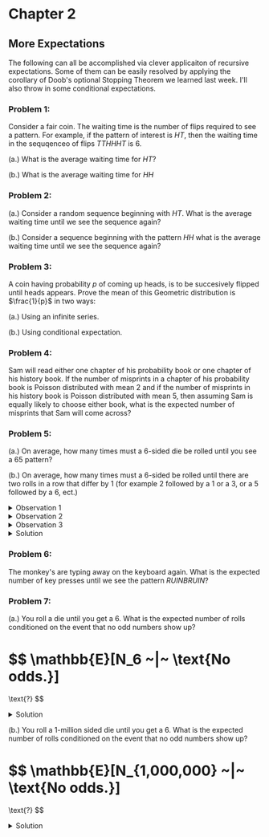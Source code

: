 # Chapter 2

## More Expectations

The following can all be accomplished via clever applicaiton of recursive expectations. 
Some of them can be easily resolved by applying the corollary of Doob's optional Stopping 
Theorem we learned last week. I'll also throw in some conditional expectations.


### Problem 1:

Consider a fair coin. The waiting time is the number of flips required to 
see a pattern. For example, if the pattern of interest is $HT$, then 
the waiting time in the sequqenceo of flips $TTHHHT$ is $6$.

(a.) What is the average waiting time for $HT$?

(b.) What is the average waiting time for $HH$

### Problem 2:

(a.) Consider a random sequence beginning with $HT$. What is the average 
waiting time until we see the sequence again?

(b.) Consider a sequence beginning with the pattern $HH$ what is the average 
waiting time until we see the sequence again?

### Problem 3:

A coin having probability $p$ of coming up heads, is to be succesively flipped
until heads appears. Prove the mean of this Geometric distribution is $\frac{1}{p}$ in two
ways:

(a.) Using an infinite series.

(b.) Using conditional expectation.

### Problem 4:

Sam will read either one chapter of his probability book or one chapter of 
his history book. If the number of misprints in a chapter of his probability 
book is Poisson distributed with mean $2$ and if the number of misprints in 
his history book is Poisson distributed with mean $5$, then assuming Sam 
is equally likely to choose either book, what is the expected number of 
misprints that Sam will come across?


### Problem 5:

(a.) On average, how many times must a $6$-sided die be rolled until you see a $65$ pattern?

(b.) On average, how many times must a $6$-sided be rolled until there are two rolls in a row 
that differ by $1$ (for example $2$ followed by a $1$ or a $3$, or a $5$ followed by a $6$, ect.)

<details>
<summary>Observation 1</summary>
In our last meeting we made the following notation and observations:

1. We let $E_i$ denote the expected number of rolls after rolling an $i$ (not following an $i-1$ or an $i+1$).
2. We let $E$ denote the expected number of rolls.
</details>

<details>
<summary>Observation 2</summary>
It helps to list the transition between rolls that we are interested in. Below we consider a given 
a roll $i$, and we consider what values $j$ can the next roll be so that $|i - j| = 1$. In otherwords the list below considers the optimial cases when we're considering $E_i$.

$$\dots 1 \rightarrow 2~~~~~~~$$

$$\dots 2 \rightarrow 1 ~\text{or}~ 3$$

$$\dots 3 \rightarrow 2 ~\text{or}~ 4$$

$$\dots 4 \rightarrow 3 ~\text{or}~ 5$$

$$\dots 5 \rightarrow 4 ~\text{or}~ 6$$

$$\dots 6 \rightarrow 1~~~~~~~$$

Note that $E_1$ and $E_6$ are unique in that they only have a single value that can lead to 
the process ending. By symmetry we see that $E_1 = E_6$. (after all $1$ and $6$ are just labels).

Moreso, notice that in the $E_2$ case, it you can potentially roll a $1$ which brings us to the $E_1$ case. So $E_2$ is not the same as $E_3$ or $E_4$. This is because those cases don't have the possiblility or rolling a $1$ or a $6$ leading to the special $E_1$ or $E_2$ cases. But $E_5$ does
have a way to lead to an $E_1$-type of case, namely $E_6$. Therefore $E_2 = E_5$ by symmetry. Lastly, the only two left cases that are symmetrically equivalent are $E_3$ and $E_4$. Thus, $E_3 = E_4$.

Since there is a $\frac{1}{6}$ probability that you can be in any particular state $E_i$ when we 
start the die-rolling process and we must always roll one-time when starting the process, thus 
we may express the general expectation as:

$$
E = 1 + \frac{1}{6}(E_1 + E_2 + E_3 + E_4 + E_5 + E_6)
$$

And by applying the symmetry we observed above, we have:

$$
E = 1 + \frac{2}{6}(E_1 + E_2 + E_3)
$$
</details>

<details>
<summary>Observation 3</summary>
Now we can break the problem down in determining $E_1, E_2, E_3$.

Notice that:

$$E_1 = 1 + \frac{1}{6}E_1 + \frac{1}{6}E_3 + \frac{1}{6}E_4 + \frac{1}{6}E_5 + \frac{1}{6}E_6$$

Now we apply the symmetries from before:

$$E_1 = 1 + \frac{2}{6}E_1 + \frac{1}{6}E_2 + \frac{2}{6}E_3$$

The same argument can be made for $E_2$ and $E_3$. Verify for yourself that:


$$E_2 = 1 + \frac{1}{6}E_1 + \frac{2}{6}E_2 + \frac{1}{6}E_3$$

$$E_3 = 1 + \frac{2}{6}E_1 + \frac{1}{6}E_2 + \frac{1}{6}E_3$$

Now we have a system of equations of $3$ variables and $3$ unknowns:

$$E_1 = 1 + \frac{2}{6}E_1 + \frac{1}{6}E_2 + \frac{2}{6}E_3$$

$$E_2 = 1 + \frac{1}{6}E_1 + \frac{2}{6}E_2 + \frac{1}{6}E_3$$

$$E_3 = 1 + \frac{2}{6}E_1 + \frac{1}{6}E_2 + \frac{1}{6}E_3$$
</details>

<details>
<summary>Solution</summary>
Solving the system of equations yields:

$E_1 = \frac{70}{17}, E_2 = \frac{58}{17}, E_3 = \frac{60}{17}$

Now recall that $E = 1 + \frac{2}{6}(E_1 + E_2 + E_3)$, therefore

$$
E
= 
1 + \frac{2}{6}(\frac{70}{17} + \frac{58}{17} + \frac{60}{17})
=
\frac{239}{51}
\approx 4.6863
$$
</details>




### Problem 6:

The monkey's are typing away on the keyboard again. What is the expected number of key presses until 
we see the pattern $RUINBRUIN$?

### Problem 7:

(a.) You roll a die until you get a 6. What is the expected number of rolls conditioned on the event 
that no odd numbers show up?

$$
\mathbb{E}[N_6 ~|~ \text{No odds.}] 
=
\text{?}
$$

<details>
<summary>Solution</summary>
This is a conceptually very trick problem. We need to make the following observation

1. Conditioned on no odd rolls is the same as saying that the sequence of rolls comprises 
of $2$'s and $4$'s until we see a $6$. So We changed the problem into determining:

$$E[N_6 ~|~ \text{only seeing 2's and 4's} ]$$

For simplicity we just denote this expectation by $E$.

We can determine this expectation recursively, just remember that the conditioning on seeing $2$'s and $4$'s does not change the fact that there is a $\frac{1}{6}$ chance of getting a $6$ in the next roll or a $\frac{2}{6}$ chance of getting a $2$ or a $4$. Thus the recursion is:

$$
E = 1 + \frac{1}{6}(0) + \frac{2}{6} E
$$

$$
6E = 6 + 2E
$$

$$
E = \frac{6}{4} = 1.5
$$
</details>

(b.) You roll a $1$-million sided die until you get a 6. What is the expected number of rolls conditioned on the event 
that no odd numbers show up?

$$
\mathbb{E}[N_{1,000,000} ~|~ \text{No odds.}] 
=
\text{?}
$$

<details>
<summary>Solution</summary>
We follow what we did in part $(a)$. Solving this problem is equivalent to determing:

$$E[N_6 ~|~ \text{Only seeing: 2,4,8,10,\dots, 1000000} ]$$

Again, we denote the above expectation by $E$ for convenience.

Note on the next roll given some sequence comprised of numbers from $\{2,4,8,10,\dots, 1000000\}$, 
the probability of rolling a $6$ is $\frac{1}{1000000}$.

And the probability of rolling one of the numbers from $\{2,4,8,10,\dots, 1000000\}$ is $\frac{499999}{1000000} \approx 0$.

Thus the recursion is given by: 

$$
E
= 
1 + \frac{1}{1000000}(0) + \frac{499999}{1000000} E
$$

$$
1000000 E
= 
1000000  + 499999 E
$$


$$
500001 E
= 
1000000
$$

$$
E
= 
\frac{1000000}{500001}
\approx
1.999996
$$

So just a little under $2$.
</details>




